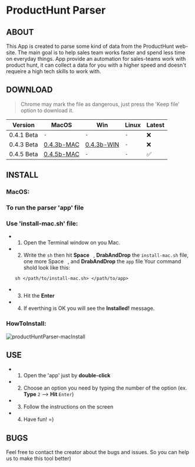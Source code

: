 # ProductHunt Parser

## ABOUT
This App is created to parse some kind of data from the ProductHunt web-site. The main goal is to help sales team works faster and spend less time on everyday things.
App provide an automation for sales-teams work with product hunt, it can collect a data for you with a higher speed and doesn't requeire a high tech skills to work with.

## DOWNLOAD
> Chrome may mark the file as dangerous, just press the 'Keep file' option to download it.

| Version  | MacOS | Win | Linux | Latest |
| -------- | ----- | --- | ------ | ----- |
| 0.4.1 Beta | `-` | `-` | `-`    |  :x: |
| 0.4.3 Beta | [0.4.3b-MAC](https://maxmanis.github.io/productHuntParser/release/phPareser-043b-mac.zip) | [0.4.3b-WIN](https://maxmanis.github.io/productHuntParser/release/phPareser-043b-win.zip) | `-` | :x: |
| 0.4.5 Beta | [0.4.5b-MAC](https://maxmanis.github.io/productHuntParser/release/phPareser-045b-mac.zip) | `-` | `-` | :white_check_mark: |

## INSTALL
### MacOS:
### To run the parser 'app' file
### Use 'install-mac.sh' file:
 - 1. Open the Terminal window on you Mac.
 - 2. Write the `sh` then hit **Space** ` `, **DrabAndDrop** the `install-mac.sh` file, one more Space ` `, and **DrabAndDrop** the `app` file
    Your command shold look like this:
    ```
    sh </path/to/install-mac.sh> </path/to/app>
    ```
- 3. Hit the **Enter**
- 4. If everthing is OK you will see the **Installed!** message.

### **HowToInstall:**
![productHuntParser-macInstall](https://github.com/MaxManis/productHuntParser/assets/89999954/0e415479-cd34-4b86-ad44-6fd9fb800df6)

## USE
 - 1. Open the 'app' just by **double-click**
 - 2. Choose an option you need by typing the number of the option (ex. **Type** `2` --> **Hit** `Enter`)
 - 3. Follow the instructions on the screen
 - 4. Have fun! =)

## BUGS
Feel free to contact the creator about the bugs and issues. So you can help us to make this tool better)
